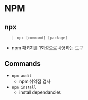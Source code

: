 # NPM

## npx

> `npx [command] [package]`

- npm 패키지를 1회성으로 사용하는 도구

## Commands

- `npm audit`
  - npm 취약점 검사
- `npm install`
  - install dependancies
